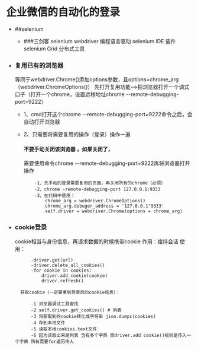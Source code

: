 # 企业微信的自动化的登录

- ##selenium
    - ###三剑客 
      selenium webdriver 编程语言驱动
      selenium IDE 插件
      selenium Grid 分布式工具
      
- ### 复用已有的浏览器
  等同于webdriver.Chrome()添加options参数，且options=chrome_arg（webdriver.ChromeOptions()）
  先打开复用功能-->把浏览器打开一个调式口子（打开一个chrome，设置远程地址chrome --remote-debugging-port=9222）
  - 1、cmd打开这个chrome --remote-debugging-port=9222命令之后，会自动打开浏览器
  - 2、只需要将需要复用的操作（登录）操作一遍
      #### 不要手动关闭该浏览器 ，如果关闭了，
    需要使用命令chrome --remote-debugging-port=9222再将浏览器打开 操作
    
            -1、先手动的登录需要复用的页面，再关闭所有的chrome（必须）
            -2、chrome -remote-debugging-port 127.0.0.1:9333
            -3、在代码中使用：
                chrome_arg = webdriver.ChromeOptions()
                chrome_arg.debuger_address = '127.0.0.1"9333'
                self.driver = webdriver.Chrome(options = chrome_arg)
  
- ### cookie登录
    cookie相当与身份信息，再请求数据的时候携带cookie
        作用：维持会话
            使用：
            
            -driver.get(url)
            -driver.delete_all_cookies()
            -for cookie in cookies:
                driver.add_cookie(cookie)
                driver.refresh()
    
        获取cookie（一定要拿到登录后的cookie信息）：
            
            -1 浏览器调试工具查找
            -2 self.driver.get_cookies() # 列表 
            -3 将获取到的cookie转化成字符串 jion.dumps(cookies)
            -4 存到本地文件
            -5 读取本地cookies.text文件
            -6 因为读取出来是列表 含有多个字典 而driver.add cookie()规则是传入一个字典 所有需要for遍历传入